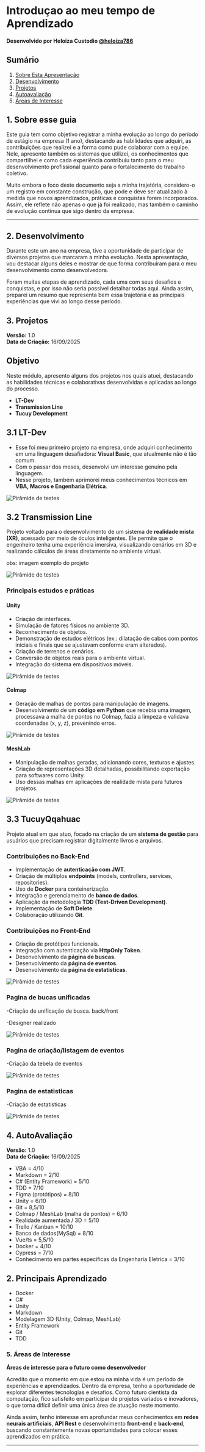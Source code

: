 Introduçao ao meu tempo de Aprendizado
=====================================

#### Desenvolvido por Heloiza Custodio [@heloiza786](https://github.com/Heloiza786)


Sumário
-------

1.  [Sobre Esta Apresentação](#_1-sobre-esse-guia)
2.  [Desenvolvimento](#_2-desenvolvimento)
3.  [Projetos](#_3-projetos)
4.  [Autoavaliação](#_4-autoavaliacao)
5.  [Áreas de Interesse](#_5-areas-de-interesse)



1\. Sobre esse guia
----------

Este guia tem como objetivo registrar a minha evolução ao longo do período de estágio na empresa (1 ano), destacando as habilidades que adquiri, as contribuições que realizei e a forma como pude colaborar com a equipe. Nele, apresento também os sistemas que utilizei, os conhecimentos que compartilhei e como cada experiência contribuiu tanto para o meu desenvolvimento profissional quanto para o fortalecimento do trabalho coletivo.

Muito embora o foco deste documento seja a minha trajetória, considero-o um registro em constante construção, que pode e deve ser atualizado à medida que novos aprendizados, práticas e conquistas forem incorporados. Assim, ele reflete não apenas o que já foi realizado, mas também o caminho de evolução contínua que sigo dentro da empresa.
* * *


2\. Desenvolvimento
----------

Durante este um ano na empresa, tive a oportunidade de participar de diversos projetos que marcaram a minha evolução. Nesta apresentação, vou destacar alguns deles e mostrar de que forma contribuíram para o meu desenvolvimento como desenvolvedora.

Foram muitas etapas de aprendizado, cada uma com seus desafios e conquistas, e por isso não seria possível detalhar todas aqui. Ainda assim, preparei um resumo que representa bem essa trajetória e as principais experiências que vivi ao longo desse período.



3\. Projetos 
----------



**Versão:** 1.0  
**Data de Criação:** 16/09/2025  


##  Objetivo  
Neste módulo, apresento alguns dos projetos nos quais atuei, destacando as habilidades técnicas e colaborativas desenvolvidas e aplicadas ao longo do processo.  


- **LT-Dev**  
- **Transmission Line**  
- **Tucuy Development**  



## 3.1 LT-Dev 
- Esse foi meu primeiro projeto na empresa, onde adquiri conhecimento em uma linguagem desafiadora: **Visual Basic**, que atualmente não é tão comum.  
- Com o passar dos meses, desenvolvi um interesse genuíno pela linguagem.  
- Nesse projeto, também aprimorei meus conhecimentos técnicos em **VBA, Macros e Engenharia Elétrica**.  

![Pirâmide de testes](./Lt-dev.jpeg)  



## 3.2 Transmission Line
Projeto voltado para o desenvolvimento de um sistema de **realidade mista (XR)**, acessado por meio de óculos inteligentes. Ele permite que o engenheiro tenha uma experiência imersiva, visualizando cenários em 3D e realizando cálculos de áreas diretamente no ambiente virtual.  

obs: imagem exemplo do projeto

![Pirâmide de testes](./transmission.jpeg)  


### Principais estudos e práticas  

#### Unity  
- Criação de interfaces.  
- Simulação de fatores físicos no ambiente 3D.  
- Reconhecimento de objetos.  
- Demonstração de estudos elétricos (ex.: dilatação de cabos com pontos iniciais e finais que se ajustavam conforme eram alterados).  
- Criação de terrenos e cenários.  
- Conversão de objetos reais para o ambiente virtual.  
- Integração do sistema em dispositivos móveis.  

![Pirâmide de testes](./torres-Unity.jpeg)

#### Colmap  
- Geração de malhas de pontos para manipulação de imagens.  
- Desenvolvimento de um **código em Python** que recebia uma imagem, processava a malha de pontos no Colmap, fazia a limpeza e validava coordenadas (x, y, z), prevenindo erros.  

![Pirâmide de testes](./colmap.jpeg)

#### MeshLab  
- Manipulação de malhas geradas, adicionando cores, texturas e ajustes.  
- Criação de representações 3D detalhadas, possibilitando exportação para softwares como Unity.  
- Uso dessas malhas em aplicações de realidade mista para futuros projetos.  

![Pirâmide de testes](./colmap.jpg)



## 3.3 TucuyQqahuac  
Projeto atual em que atuo, focado na criação de um **sistema de gestão** para usuários que precisam registrar digitalmente livros e arquivos.  

### Contribuições no Back-End  
- Implementação de **autenticação com JWT**.  
- Criação de múltiplos **endpoints** (models, controllers, services, repositories).  
- Uso de **Docker** para conteinerização.  
- Integração e gerenciamento de **banco de dados**.  
- Aplicação da metodologia **TDD (Test-Driven Development)**.  
- Implementação de **Soft Delete**.  
- Colaboração utilizando **Git**.  

### Contribuições no Front-End  
- Criação de protótipos funcionais.  
- Integração com autenticação via **HttpOnly Token**.  
- Desenvolvimento da **página de buscas**.  
- Desenvolvimento da **página de eventos**.  
- Desenvolvimento da **página de estatisticas**.  


![Pirâmide de testes](./tucuy02.png)

### Pagina de bucas unificadas
-Criação de unificação de busca.  back/front

-Designer realizado

![Pirâmide de testes](./search02.png)

### Pagina de criação/listagem de eventos
-Criação da tebela de eventos 

![Pirâmide de testes](./eventos.png)

### Pagina de estatisticas
-Criação de estatisticas

![Pirâmide de testes](./estatisticas.jpeg)



4\. AutoAvaliação
----------

**Versão:** 1.0  
**Data de Criação:** 16/09/2025  


- VBA = 4/10  
- Markdown = 2/10  
- C# (Entity Framework) = 5/10  
- TDD = 7/10  
- Figma (protótipos) = 8/10  
- Unity = 6/10  
- Git = 8,5/10  
- Colmap / MeshLab (malha de pontos) = 6/10  
- Realidade aumentada / 3D = 5/10  
- Trello / Kanban = 10/10  
- Banco de dados(MySql) = 8/10  
- Vue/ts = 5,5/10
- Docker = 4/10
- Cypress = 7/10
- Conhecimento em partes especificas da Engenharia Eletrica = 3/10


## 2. Principais Aprendizado  

- Docker  
- C#  
- Unity  
- Markdown  
- Modelagem 3D (Unity, Colmap, MeshLab)  
- Entity Framework  
- Git  
- TDD  

### 5. Áreas de Interesse


**Áreas de interesse para o futuro como desenvolvedor**

Acredito que o momento em que estou na minha vida é um período de experiências e aprendizados. Dentro da empresa, tenho a oportunidade de explorar diferentes tecnologias e desafios. Como futuro cientista da computação, fico satisfeito em participar de projetos variados e inovadores, o que torna difícil definir uma única área de atuação neste momento.

Ainda assim, tenho interesse em aprofundar meus conhecimentos em **redes neurais artificiais**, **API Rest** e desenvolvimento **front-end** e **back-end**, buscando constantemente novas oportunidades para colocar esses aprendizados em prática.

---
